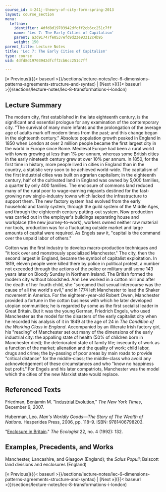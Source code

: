 ```yaml
---
course_id: 4-241j-theory-of-city-form-spring-2013
layout: course_section
menu:
  leftnav:
    identifier: 4dfd8d19703942dfcff2cb6cc251c7ff
    name: 'Lec 7: The Early Cities of Capitalism'
    parent: a3d91747fe0537efd9d23e93312c4b95
    weight: 150
parent_title: Lecture Notes
title: 'Lec 7: The Early Cities of Capitalism'
type: course
uid: 4dfd8d19703942dfcff2cb6cc251c7ff

---
```


[« Previous]({{< baseurl >}}/sections/lecture-notes/lec-6-dimensions-patterns-agreements-structure-and-syntax) | [Next »]({{< baseurl >}}/sections/lecture-notes/lec-8-transformations-i-london)

Lecture Summary
---------------

The modern city, first established in the late eighteenth century, is the significant and essential prologue for any examination of the contemporary city. "The survival of many more infants and the prolongation of the average age of adults mark off modern times from the past; and this change began in the eighteenth century." Absolute population growth peaked in England in 1850 when London at over 2 million people became the first largest city in the world in Europe since Rome. Medieval Europe had been a rural world with towns growing at less than 1% per annum, whereas some British cities in the early nineteeth century grew at over 10% per annum. In 1850, for the first time in history, more people lived in cities in England than in the country, a statistic very soon to be achieved world-wide. The capitalism of the first industrial cities was built on agrarian capitalism; in the eighteenth century, half of the cultivated land in England was owned by 5,000 families, a quarter by only 400 families. The enclosure of commons land reduced many of the rural poor to wage-earning migrants destined for the fast-growing new single-industry towns which lacked the infrastructure to support them. The new factory system had evolved from the early household and family system, through the guild system of the Middle Ages, and through the eighteenth century putting-out system. Now production was carried out in the employer's buildings separating house and workplace (the new journey-to-work), workers owned neither raw material nor tools, production was for a fluctuating outside market and large amounts of capital were required. As Engels saw it, "capital is the command over the unpaid labor of others."

Cotton was the first industry to develop macro-production techniques and "it took over and monstrously specialized Manchester." The city, then the second largest in England, became the symbol of capitalist exploitation. In 1819, eleven people were killed there by police in political protest, a number not exceeded through the actions of the police or military until some 143 years later on Bloody Sunday in Northern Ireland. The British formed the modern city without bloodshed. Ann Lee worked in a cotton mill and after the death of her fourth child, she "screamed that sexual intercourse was the cause of all the world's evil," and in 1774 left Manchester to lead the Shaker movement in America. For the eighteen-year-old Robert Owen, Manchester provided a fortune in the cotton business with which he later developed utopian communities; he is regarded by some as the first socialist leader in Great Britain. But it was the young German, Friedrich Engels, who used Manchester as the model for the disasters of the early capitalist city when he recorded his analysis of it in 1849 at the age of 24 in _The Condition of the Working Class in England_. Accompanied by an illiterate Irish factory girl, his "reading" of Manchester set out many of the dimensions of the early industrial city: the appalling state of health (50% of children born in Manchester died); the deteriorated state of family life; insecurity of work as a function of the market; alienation and the quality of work; child labor, drugs and crime; the by-passing of poor areas by main roads to provide "critical distance" for the middle-class; the middle-class who avoid any acknowledgement of these circumstances and who "know no happiness but profit." For Engels and his later compatriots, Manchester was the model which the cities of the new Marxist state would replace.

Referenced Texts
----------------

Friedman, Benjamin M. "[Industrial Evolution](http://www.nytimes.com/2007/12/09/books/review/Friedman-t.html)," _The New York Times_, December 9, 2007.

Huberman, Leo. _Man's Worldly Goods—The Story of The Wealth of Nations._ Hesperides Press, 2006, pp. 118–9. ISBN: 9781406798203.

"[Enclosure in Britain](https://reader.exacteditions.com/issues/5345/page/14)." _The Ecologist_ 22, no. 4 (1992): 132.

Examples, Precedents, and Works
-------------------------------

Manchester, Lancashire, and Glasgow (England); the _Salus Populi_; Balscott land divisions and enclosures (England)

[« Previous]({{< baseurl >}}/sections/lecture-notes/lec-6-dimensions-patterns-agreements-structure-and-syntax) | [Next »]({{< baseurl >}}/sections/lecture-notes/lec-8-transformations-i-london)